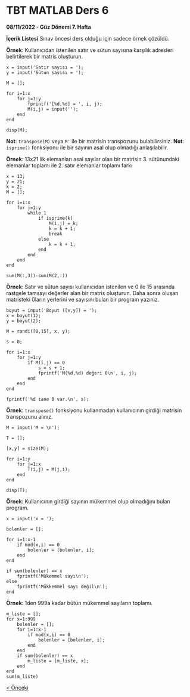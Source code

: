 # TBT MATLAB Ders 6
**08/11/2022 - Güz Dönemi 7. Hafta**

**İçerik Listesi**
Sınav öncesi ders olduğu için sadece örnek çözüldü.

**Örnek**: Kullanıcıdan istenilen satır ve sütun sayısına karşılık adresleri belirtilerek bir matris oluşturun.
```
x = input('Satır sayısı = ');
y = input('Sütun sayısı = ');

M = [];

for i=1:x
    for j=1:y
        fprintf('[%d,%d] = ', i, j);
        M(i,j) = input('');
    end
end

disp(M);
```

**Not**: `transpose(M)` veya `M'` ile bir matrisin transpozunu bulabilirsiniz.
**Not**: `isprime()` fonksiyonu ile bir sayının asal olup olmadığı anlaşılabilir.

**Örnek**: 13x21 lik elemanları asal sayılar olan bir matrisin 3. sütünundaki elemanlar toplamı ile 2. satır elemanlar toplamı farkı
```
x = 13;
y = 21;
k = 2;
M = [];

for i=1:x
    for j=1:y
        while 1
            if isprime(k)
                M(i,j) = k;
                k = k + 1;
                break
            else
                k = k + 1;
            end
        end
    end
end

sum(M(:,3))-sum(M(2,:))
```

**Örnek**: Satır ve sütun sayısı kullanıcıdan istenilen ve 0 ile 15 arasında rastgele tamsayı değerler alan bir matris oluşturun. Daha sonra oluşan matristeki 0ların yerlerini ve sayısını bulan bir program yazınız.
```
boyut = input('Boyut ([x,y]) = ');
x = boyut(1);
y = boyut(2);

M = randi([0,15], x, y);

s = 0;

for i=1:x
    for j=1:y
        if M(i,j) == 0
            s = s + 1;
            fprintf('M(%d,%d) değeri 0\n', i, j);
        end
    end
end

fprintf('%d tane 0 var.\n', s);
```

**Örnek**: `transpose()` fonksiyonu kullanmadan kullanıcının girdiği matrisin transpozunu alınız.
```
M = input('M = \n');

T = [];

[x,y] = size(M);

for i=1:y
    for j=1:x
        T(i,j) = M(j,i);
    end
end

disp(T);
```

**Örnek**: Kullanıcının girdiği sayının mükemmel olup olmadığını bulan program.
```
x = input('x = ');

bolenler = [];

for i=1:x-1
    if mod(x,i) == 0
        bolenler = [bolenler, i];
    end
end

if sum(bolenler) == x 
    fprintf('Mükemmel sayı\n');
else
    fprintf('Mükkemmel sayı değil\n');
end
```

**Örnek**: 1den 999a kadar bütün mükemmel sayıların toplamı.
```
m_liste = [];
for x=1:999
    bolenler = [];
    for i=1:x-1
        if mod(x,i) == 0
            bolenler = [bolenler, i];
        end
    end
    if sum(bolenler) == x 
        m_liste = [m_liste, x];
    end
end
sum(m_liste)
```

[< Önceki](ders5.md) 